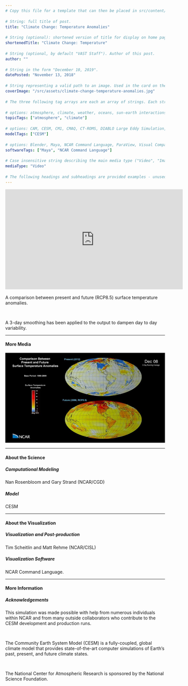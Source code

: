```yaml
---
# Copy this file for a template that can then be placed in src/content/visualizations. The name of this file will be used as the URL for the post.

# String: full title of post.
title: "Climate Change: Temperature Anomalies"

# String (optional): shortened version of title for display on home page in card.
shortenedTitle: "Climate Change: Temperature"

# String (optional, by default "VAST Staff"). Author of this post.
author: ""

# String in the form "December 10, 2019".
datePosted: "November 13, 2018" 

# String representing a valid path to an image. Used in the card on the main page. Likely to be in the form "/src/assets/..." for images located in src/assets.
coverImage: "/src/assets/climate-change-temperature-anomalies.jpg"

# The three following tag arrays are each an array of strings. Each string (case insensitive) represents a filter from the front page. Tags that do not correspond to a current filter will be ignored for filtering.

# options: atmosphere, climate, weather, oceans, sun-earth interactions, fire dynamics, solid earth, recent publications, experimental technologies
topicTags: ["atmosphere", "climate"]

# options: CAM, CESM, CM1, CMAQ, CT-ROMS, DIABLO Large Eddy Simulation, HRRR, HWRF, MPAS, SIMA, WACCM, WRF
modelTags: ["CESM"]

# options: Blender, Maya, NCAR Command Language, ParaView, Visual Comparator, VAPOR
softwareTags: ["Maya", "NCAR Command Language"]

# Case insensitive string describing the main media type ("Video", "Image", "App", etc). This is displayed in the post heading as a small tag above the title.
mediaType: "Video"

# The following headings and subheadings are provided examples - unused ones can be deleted. All Markdown content below will be rendered in the frontend.
---
```


<iframe width="560" height="315" src="https://www.youtube.com/embed/vzPCDfbgF5I?si=T2VSsO9c1Mmxuhw_" title="YouTube video player" frameborder="0" allow="accelerometer; autoplay; clipboard-write; encrypted-media; gyroscope; picture-in-picture; web-share" referrerpolicy="strict-origin-when-cross-origin" allowfullscreen></iframe>

A comparison between present and future (RCP8.5) surface temperature anomalies. 

<br />

A 3-day smoothing has been applied to the output to dampen day to day variability.

___

#### More Media

![Climate Change: Temperature Anomalies](../../assets/climate-change-temperature-anomalies.jpg)

___

#### About the Science

##### Computational Modeling

Nan Rosenbloom and Gary Strand (NCAR/CGD)

##### Model

CESM

___

#### About the Visualization

##### Visualization and Post-production

Tim Scheitlin and Matt Rehme (NCAR/CISL)

##### Visualization Software

NCAR Command Language.

___

#### More Information

##### Acknowledgements

This simulation was made possible with help from numerous individuals within NCAR and from many outside collaborators who contribute to the CESM development and production runs. 

<br />

The Community Earth System Model (CESM) is a fully-coupled, global climate model that provides state-of-the-art computer simulations of Earth’s past, present, and future climate states. 

<br />

The National Center for Atmospheric Research is sponsored by the National Science Foundation.